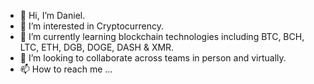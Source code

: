 - 👋 Hi, I’m Daniel.
- 👀 I’m interested in Cryptocurrency.
- 🌱 I’m currently learning blockchain technologies including BTC, BCH, LTC, ETH, DGB, DOGE, DASH & XMR.
- 💞️ I’m looking to collaborate across teams in person and virtually.
- 📫 How to reach me ...

<!---
daniel5s/daniel5s is a ✨ special ✨ repository because its `README.md` (this file) appears on your GitHub profile.
You can click the Preview link to take a look at your changes.
--->
